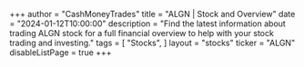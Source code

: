 +++
author = "CashMoneyTrades"
title = "ALGN | Stock and Overview"
date = "2024-01-12T10:00:00"
description = "Find the latest information about trading ALGN stock for a full financial overview to help with your stock trading and investing."
tags = [
   "Stocks",
]
layout = "stocks"
ticker = "ALGN"
disableListPage = true
+++
